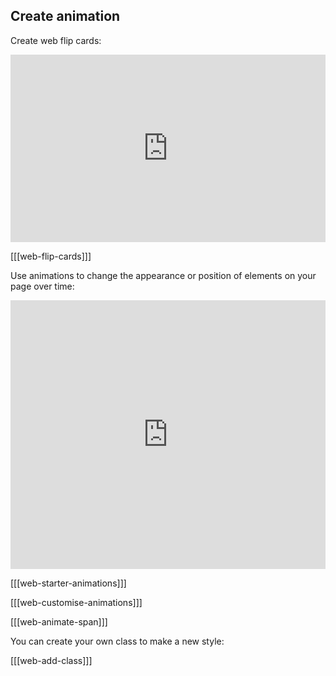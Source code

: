 ## Create animation

Create web flip cards:

<iframe src="https://trinket.io/embed/html/886cbdcb64?outputOnly=true" width="100%" height="300" frameborder="0" marginwidth="0" marginheight="0" allowfullscreen></iframe>

[[[web-flip-cards]]]

Use animations to change the appearance or position of elements on your page over time:

<iframe src="https://trinket.io/embed/html/6900625300?outputOnly=true" width="100%" height="430" frameborder="0" marginwidth="0" marginheight="0" allowfullscreen></iframe>

[[[web-starter-animations]]]

[[[web-customise-animations]]]

[[[web-animate-span]]]

You can create your own class to make a new style:

[[[web-add-class]]]